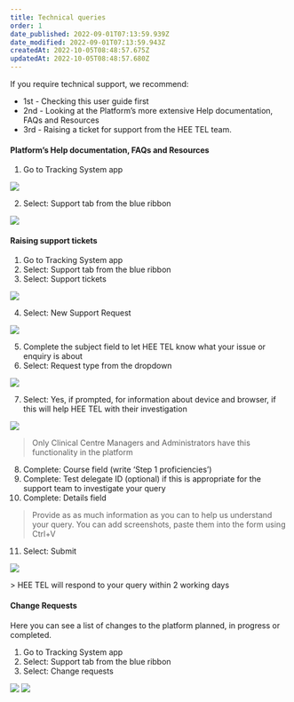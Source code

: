 ```yaml
---
title: Technical queries
order: 1
date_published: 2022-09-01T07:13:59.939Z
date_modified: 2022-09-01T07:13:59.943Z
createdAt: 2022-10-05T08:48:57.675Z
updatedAt: 2022-10-05T08:48:57.680Z
---
```

If you require technical support, we recommend:​

* 1st - Checking this user guide first​
* 2nd - Looking at the Platform’s more extensive Help documentation, FAQs and Resources​
* 3rd - Raising a ticket for support from the HEE TEL team.​

#### Platform’s Help documentation, FAQs and Resources

1. Go to Tracking System app​

![](/img/cm-7-01-Technical.jpg)

2. Select: Support tab from the blue ribbon ​

![](/img/cm-7-02-Technical.jpg)

#### Raising support tickets

1. Go to Tracking System app​
2. Select: Support tab from the blue ribbon ​
3. Select: Support tickets​

![](/img/cm-7-03-Technical.jpg)

4. Select: New Support Request​

![](/img/cm-7-04-Technical.jpg)

5. Complete the subject field to let HEE TEL know what your issue or enquiry is about​
6. Select: Request type from the dropdown ​

![](/img/cm-7-05-Technical.jpg)

7. Select: Yes, if prompted, for information about device and browser, if this will help HEE TEL with their investigation

![](/img/cm-7-06-Technical.jpg)

> Only Clinical Centre Managers and Administrators have this functionality in the platform ​

8. Complete: Course field (write ‘Step 1 proficiencies’) ​
9. Complete: Test delegate ID  (optional) if this is appropriate for the support team to investigate your query​
10. Complete: Details field​

> Provide as as much information as you can to help us understand your query. You can add screenshots, paste them into the form using Ctrl+V​

11. Select: Submit ​

![](/img/cm-7-07-Technical.jpg)

​> HEE TEL will respond to your query within 2 working days​

#### Change Requests​

Here you can see a list of changes to the platform planned, in progress or completed.​

1. Go to Tracking System app​
2. Select: Support tab from the blue ribbon ​
3. Select: Change requests​

![](/img/cm-7-08-Technical.jpg)
![](/img/cm-7-09-Technical.jpg)
